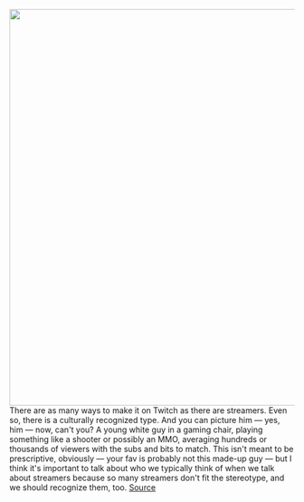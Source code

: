 <img src='https://cdn.vox-cdn.com/thumbor/Ch0D9dOfuJ0RhtQM_lI1yfbikdY=/0x0:894x505/1200x800/filters:focal(376x182:518x324)/cdn.vox-cdn.com/uploads/chorus_image/image/68803194/iambrandon.0.png' width='700px' /><br/>
There are as many ways to make it on Twitch as there are streamers. Even so, there is a culturally recognized type. And you can picture him — yes, him — now, can't you? A young white guy in a gaming chair, playing something like a shooter or possibly an MMO, averaging hundreds or thousands of viewers with the subs and bits to match. This isn't meant to be prescriptive, obviously — your fav is probably not this made-up guy — but I think it's important to talk about who we typically think of when we talk about streamers because so many streamers don't fit the stereotype, and we should recognize them, too.
<a href='https://www.theverge.com/22276310/iambrandontv-twitch-streamer-reverb-games'> Source <a/>